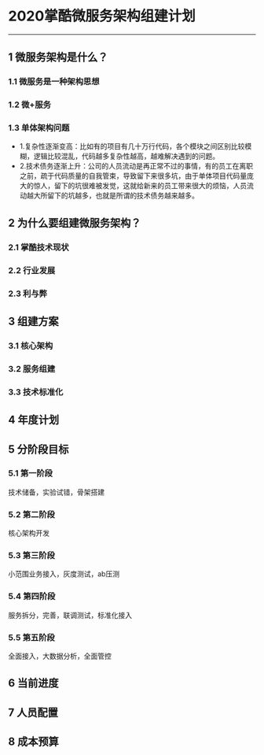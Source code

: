# 2020掌酷微服务架构组建计划
---
## 1 微服务架构是什么？
### 1.1 微服务是一种架构思想
### 1.2 微+服务
### 1.3 单体架构问题
  + 1.复杂性逐渐变高：比如有的项目有几十万行代码，各个模块之间区别比较模糊，逻辑比较混乱，代码越多复杂性越高，越难解决遇到的问题。
  + 2.技术债务逐渐上升：公司的人员流动是再正常不过的事情，有的员工在离职之前，疏于代码质量的自我管束，导致留下来很多坑，由于单体项目代码量庞大的惊人，留下的坑很难被发觉，这就给新来的员工带来很大的烦恼，人员流动越大所留下的坑越多，也就是所谓的技术债务越来越多。

## 2 为什么要组建微服务架构？
### 2.1 掌酷技术现状
### 2.2 行业发展
### 2.3 利与弊

## 3 组建方案
### 3.1 核心架构
### 3.2 服务组建
### 3.3 技术标准化

## 4 年度计划


## 5 分阶段目标
### 5.1 第一阶段
技术储备，实验试错，骨架搭建

### 5.2 第二阶段
核心架构开发

### 5.3 第三阶段
小范围业务接入，灰度测试，ab压测

### 5.4 第四阶段
服务拆分，完善，联调测试，标准化接入

### 5.5 第五阶段
全面接入，大数据分析，全面管控

## 6 当前进度

## 7 人员配置

## 8 成本预算
